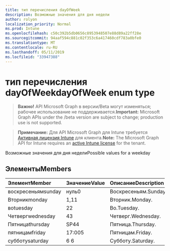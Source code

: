 ```yaml
---
title: тип перечисления dayOfWeek
description: Возможные значения для дня недели
author: rolyon
localization_priority: Normal
ms.prod: Intune
ms.openlocfilehash: c50c392b5db0656c8953948507e88d89a22ff28e
ms.sourcegitcommit: 94aaf594c881c02f353c6a417460cdf783a0bfe0
ms.translationtype: MT
ms.contentlocale: ru-RU
ms.lasthandoff: 05/11/2019
ms.locfileid: "33947388"
---
```

# <a name="dayofweek-enum-type"></a><span data-ttu-id="98ea0-103">тип перечисления dayOfWeek</span><span class="sxs-lookup"><span data-stu-id="98ea0-103">dayOfWeek enum type</span></span>

> <span data-ttu-id="98ea0-104">**Важно!** API Microsoft Graph в версии/Beta могут изменяться; рабочее использование не поддерживается.</span><span class="sxs-lookup"><span data-stu-id="98ea0-104">**Important:** Microsoft Graph APIs under the /beta version are subject to change; production use is not supported.</span></span>

> <span data-ttu-id="98ea0-105">**Примечание:** Для API Microsoft Graph для Intune требуется [Активная лицензия Intune](https://go.microsoft.com/fwlink/?linkid=839381) для клиента.</span><span class="sxs-lookup"><span data-stu-id="98ea0-105">**Note:** The Microsoft Graph API for Intune requires an [active Intune license](https://go.microsoft.com/fwlink/?linkid=839381) for the tenant.</span></span>

<span data-ttu-id="98ea0-106">Возможные значения для дня недели</span><span class="sxs-lookup"><span data-stu-id="98ea0-106">Possible values for a weekday</span></span>

## <a name="members"></a><span data-ttu-id="98ea0-107">Элементы</span><span class="sxs-lookup"><span data-stu-id="98ea0-107">Members</span></span>
|<span data-ttu-id="98ea0-108">Элемент</span><span class="sxs-lookup"><span data-stu-id="98ea0-108">Member</span></span>|<span data-ttu-id="98ea0-109">Значение</span><span class="sxs-lookup"><span data-stu-id="98ea0-109">Value</span></span>|<span data-ttu-id="98ea0-110">Описание</span><span class="sxs-lookup"><span data-stu-id="98ea0-110">Description</span></span>|
|:---|:---|:---|
|<span data-ttu-id="98ea0-111">воскресеньям</span><span class="sxs-lookup"><span data-stu-id="98ea0-111">sunday</span></span>|<span data-ttu-id="98ea0-112">нуль</span><span class="sxs-lookup"><span data-stu-id="98ea0-112">0</span></span>|<span data-ttu-id="98ea0-113">Воскресеньям.</span><span class="sxs-lookup"><span data-stu-id="98ea0-113">Sunday.</span></span>|
|<span data-ttu-id="98ea0-114">Вторник</span><span class="sxs-lookup"><span data-stu-id="98ea0-114">monday</span></span>|<span data-ttu-id="98ea0-115">1,1</span><span class="sxs-lookup"><span data-stu-id="98ea0-115">1</span></span>|<span data-ttu-id="98ea0-116">Вторник.</span><span class="sxs-lookup"><span data-stu-id="98ea0-116">Monday.</span></span>|
|<span data-ttu-id="98ea0-117">во</span><span class="sxs-lookup"><span data-stu-id="98ea0-117">tuesday</span></span>|<span data-ttu-id="98ea0-118">2</span><span class="sxs-lookup"><span data-stu-id="98ea0-118">2</span></span>|<span data-ttu-id="98ea0-119">Во.</span><span class="sxs-lookup"><span data-stu-id="98ea0-119">Tuesday.</span></span>|
|<span data-ttu-id="98ea0-120">Четверг</span><span class="sxs-lookup"><span data-stu-id="98ea0-120">wednesday</span></span>|<span data-ttu-id="98ea0-121">4</span><span class="sxs-lookup"><span data-stu-id="98ea0-121">3</span></span>|<span data-ttu-id="98ea0-122">Четверг.</span><span class="sxs-lookup"><span data-stu-id="98ea0-122">Wednesday.</span></span>|
|<span data-ttu-id="98ea0-123">Пятница</span><span class="sxs-lookup"><span data-stu-id="98ea0-123">thursday</span></span>|<span data-ttu-id="98ea0-124">SP4</span><span class="sxs-lookup"><span data-stu-id="98ea0-124">4</span></span>|<span data-ttu-id="98ea0-125">Пятница.</span><span class="sxs-lookup"><span data-stu-id="98ea0-125">Thursday.</span></span>|
|<span data-ttu-id="98ea0-126">пятницам</span><span class="sxs-lookup"><span data-stu-id="98ea0-126">friday</span></span>|<span data-ttu-id="98ea0-127">17:00</span><span class="sxs-lookup"><span data-stu-id="98ea0-127">5</span></span>|<span data-ttu-id="98ea0-128">Пятницам.</span><span class="sxs-lookup"><span data-stu-id="98ea0-128">Friday.</span></span>|
|<span data-ttu-id="98ea0-129">субботу</span><span class="sxs-lookup"><span data-stu-id="98ea0-129">saturday</span></span>|<span data-ttu-id="98ea0-130">6 </span><span class="sxs-lookup"><span data-stu-id="98ea0-130">6</span></span>|<span data-ttu-id="98ea0-131">Субботу.</span><span class="sxs-lookup"><span data-stu-id="98ea0-131">Saturday.</span></span>|




